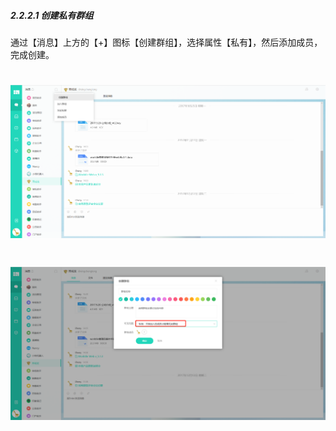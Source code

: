 ##### 2.2.2.1 创建私有群组

通过【消息】上方的【+】图标【创建群组】，选择属性【私有】，然后添加成员，完成创建。

# ![](/assets/2.2.1创建群组.png)

# ![](/assets/2.2.1创建群组私有化.png)